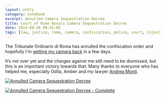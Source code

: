 ```yaml
--- 
layout: entry
category: notebook
excerpt: Annulled Camera Sequestration Decree
title: Court of Rome Annuls Camera Sequestration Decree
date: 2014-09-26 09:41:05
tags: [law, justice, rome, camera, confiscation, police, court, injustice]
---
```


The Tribunale Ordinario di Roma has annulled the confiscation order and hopefully I'm [getting my camera back](/notebook/police-aggression-coercion-photographing-colosseum-rome#u11 "Police Aggression and Coercion When Photographing by the Colosseum in Rome.") in a few days. 

It&rsquo;s not over yet and the charges against me still need to be dismissed, but this is an important victory towards that. Many thanks to everyone who has helped me, especially Odila, Amber and my lawyer [Andrea Monti](http://www.andreamonti.com/).

<a href="/notebook/police-aggression-coercion-photographing-colosseum-rome#u11" style="border:0;"><img src="/images/annulled-camera-sequestration-decree.gif" alt="Annulled Camera Sequestration Decree"></a>

<a href="/notebook/police-aggression-coercion-photographing-colosseum-rome#u11" style="border:0;"><img src="/images/annulled-camera-sequestration-decree-full.gif" alt="Annulled Camera Sequestration Decree - Complete"></a>